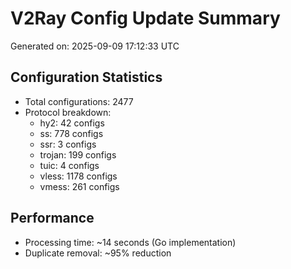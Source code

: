 # V2Ray Config Update Summary
Generated on: 2025-09-09 17:12:33 UTC

## Configuration Statistics
- Total configurations: 2477
- Protocol breakdown:
  - hy2: 42 configs
  - ss: 778 configs
  - ssr: 3 configs
  - trojan: 199 configs
  - tuic: 4 configs
  - vless: 1178 configs
  - vmess: 261 configs

## Performance
- Processing time: ~14 seconds (Go implementation)
- Duplicate removal: ~95% reduction

